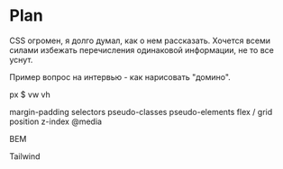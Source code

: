 # Plan

CSS огромен, я долго думал, как о нем рассказать. Хочется всеми силами избежать перечисления одинаковой информации, не то все уснут.

Пример вопрос на интервью - как нарисовать "домино".

px $ vw vh

margin-padding
selectors
pseudo-classes
pseudo-elements
flex / grid
position z-index
@media

BEM

Tailwind

